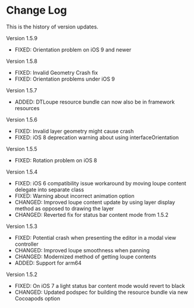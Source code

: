 Change Log
==========

This is the history of version updates.

Version 1.5.9

- FIXED: Orientation problem on iOS 9 and newer

Version 1.5.8

- FIXED: Invalid Geometry Crash fix
- FIXED: Orientation problems under iOS 9

Version 1.5.7

- ADDED: DTLoupe resource bundle can now also be in framework resources

Version 1.5.6

- FIXED: Invalid layer geometry might cause crash
- FIXED: iOS 8 deprecation warning about using interfaceOrientation 

Version 1.5.5

- FIXED: Rotation problem on iOS 8 

Version 1.5.4

- FIXED: iOS 6 compatibility issue workaround by moving loupe content delegate into separate class
- FIXED: Warning about incorrect animation option
- CHANGED: Improved loupe content update by using layer display method as opposed to drawing the layer
- CHANGED: Reverted fix for status bar content mode from 1.5.2

Version 1.5.3

- FIXED: Potential crash when presenting the editor in a modal view controller
- CHANGED: Improved loupe smoothness when panning
- CHANGED: Modernized method of getting loupe contents
- ADDED: Support for arm64

Version 1.5.2

- FIXED: On iOS 7 a light status bar content mode would revert to black
- CHANGED: Updated podspec for building the resource bundle via new Cocoapods option
